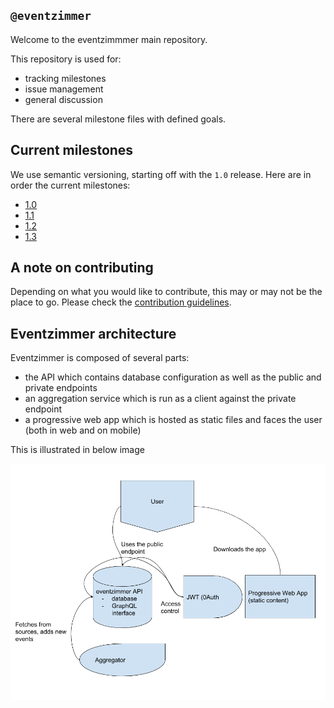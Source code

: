 `@eventzimmer`
-------------

Welcome to the eventzimmmer main repository.

This repository is used for:

- tracking milestones
- issue management
- general discussion

There are several milestone files with defined goals.

## Current milestones

We use semantic versioning, starting off with the `1.0` release.
Here are in order the current milestones:

- [1.0](MILESTONE-1.0.md)
- [1.1](MILESTONE-1.1.md)
- [1.2](MILESTONE-1.2.md)
- [1.3](MILESTONE-1.3md)

## A note on contributing

Depending on what you would like to contribute, this may or may not be the place to go. Please check the [contribution guidelines](CONTRIBUTING.md).

## Eventzimmer architecture
Eventzimmer is composed of several parts:

- the API which contains database configuration as well as the public and private endpoints
- an aggregation service which is run as a client against the private endpoint
- a progressive web app which is hosted as static files and faces the user (both in web and on mobile)

This is illustrated in below image

![architecture](Architecture.png)
